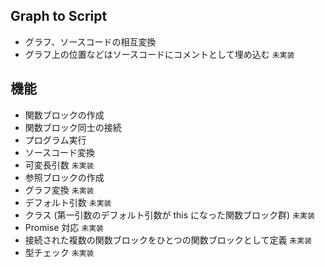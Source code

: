 ## Graph to Script

- グラフ、ソースコードの相互変換
- グラフ上の位置などはソースコードにコメントとして埋め込む `未実装`

## 機能

- 関数ブロックの作成
- 関数ブロック同士の接続
- プログラム実行
- ソースコード変換
- 可変長引数 `未実装`
- 参照ブロックの作成
- グラフ変換 `未実装`
- デフォルト引数 `未実装`
- クラス (第一引数のデフォルト引数が this になった関数ブロック群) `未実装`
- Promise 対応 `未実装`
- 接続された複数の関数ブロックをひとつの関数ブロックとして定義 `未実装`
- 型チェック `未実装`
